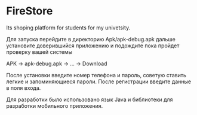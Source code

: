 # FireStore
Its shoping platform for students for my univetsity.

Для запуска перейдите в директорию Apk/apk-debug.apk дальше установите доверившийся приложению и подождите пока пройдет проверку вашей системы

APK -> apk-debug.apk -> ... -> Download

После установки введите номер телефона и пароль, советую ставить легкие и запоминяющиеся пароли.
После регистрации введите данные в поля входа.

Для разработки было использовано язык Java и библиотеки для разработки мобильного приложения.
